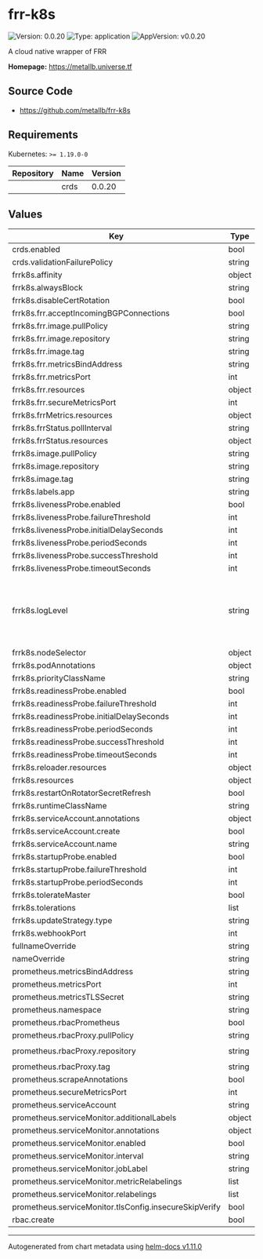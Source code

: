 # frr-k8s

![Version: 0.0.20](https://img.shields.io/badge/Version-0.0.20-informational?style=flat-square) ![Type: application](https://img.shields.io/badge/Type-application-informational?style=flat-square) ![AppVersion: v0.0.20](https://img.shields.io/badge/AppVersion-v0.0.20-informational?style=flat-square)

A cloud native wrapper of FRR

**Homepage:** <https://metallb.universe.tf>

## Source Code

* <https://github.com/metallb/frr-k8s>

## Requirements

Kubernetes: `>= 1.19.0-0`

| Repository | Name | Version |
|------------|------|---------|
|  | crds | 0.0.20 |

## Values

| Key | Type | Default | Description |
|-----|------|---------|-------------|
| crds.enabled | bool | `true` |  |
| crds.validationFailurePolicy | string | `"Fail"` |  |
| frrk8s.affinity | object | `{}` |  |
| frrk8s.alwaysBlock | string | `""` |  |
| frrk8s.disableCertRotation | bool | `false` |  |
| frrk8s.frr.acceptIncomingBGPConnections | bool | `false` |  |
| frrk8s.frr.image.pullPolicy | string | `nil` |  |
| frrk8s.frr.image.repository | string | `"quay.io/frrouting/frr"` |  |
| frrk8s.frr.image.tag | string | `"9.1.0"` |  |
| frrk8s.frr.metricsBindAddress | string | `"127.0.0.1"` |  |
| frrk8s.frr.metricsPort | int | `7573` |  |
| frrk8s.frr.resources | object | `{}` |  |
| frrk8s.frr.secureMetricsPort | int | `9141` |  |
| frrk8s.frrMetrics.resources | object | `{}` |  |
| frrk8s.frrStatus.pollInterval | string | `"2m"` |  |
| frrk8s.frrStatus.resources | object | `{}` |  |
| frrk8s.image.pullPolicy | string | `nil` |  |
| frrk8s.image.repository | string | `"quay.io/metallb/frr-k8s"` |  |
| frrk8s.image.tag | string | `nil` |  |
| frrk8s.labels.app | string | `"frr-k8s"` |  |
| frrk8s.livenessProbe.enabled | bool | `true` |  |
| frrk8s.livenessProbe.failureThreshold | int | `3` |  |
| frrk8s.livenessProbe.initialDelaySeconds | int | `10` |  |
| frrk8s.livenessProbe.periodSeconds | int | `10` |  |
| frrk8s.livenessProbe.successThreshold | int | `1` |  |
| frrk8s.livenessProbe.timeoutSeconds | int | `1` |  |
| frrk8s.logLevel | string | `"info"` | Controller log level. Must be one of: `all`, `debug`, `info`, `warn`, `error` or `none` |
| frrk8s.nodeSelector | object | `{}` |  |
| frrk8s.podAnnotations | object | `{}` |  |
| frrk8s.priorityClassName | string | `""` |  |
| frrk8s.readinessProbe.enabled | bool | `true` |  |
| frrk8s.readinessProbe.failureThreshold | int | `3` |  |
| frrk8s.readinessProbe.initialDelaySeconds | int | `10` |  |
| frrk8s.readinessProbe.periodSeconds | int | `10` |  |
| frrk8s.readinessProbe.successThreshold | int | `1` |  |
| frrk8s.readinessProbe.timeoutSeconds | int | `1` |  |
| frrk8s.reloader.resources | object | `{}` |  |
| frrk8s.resources | object | `{}` |  |
| frrk8s.restartOnRotatorSecretRefresh | bool | `false` |  |
| frrk8s.runtimeClassName | string | `""` |  |
| frrk8s.serviceAccount.annotations | object | `{}` |  |
| frrk8s.serviceAccount.create | bool | `true` |  |
| frrk8s.serviceAccount.name | string | `""` |  |
| frrk8s.startupProbe.enabled | bool | `true` |  |
| frrk8s.startupProbe.failureThreshold | int | `30` |  |
| frrk8s.startupProbe.periodSeconds | int | `5` |  |
| frrk8s.tolerateMaster | bool | `true` |  |
| frrk8s.tolerations | list | `[]` |  |
| frrk8s.updateStrategy.type | string | `"RollingUpdate"` |  |
| frrk8s.webhookPort | int | `19443` |  |
| fullnameOverride | string | `""` |  |
| nameOverride | string | `""` |  |
| prometheus.metricsBindAddress | string | `"127.0.0.1"` |  |
| prometheus.metricsPort | int | `7572` |  |
| prometheus.metricsTLSSecret | string | `""` |  |
| prometheus.namespace | string | `""` |  |
| prometheus.rbacPrometheus | bool | `false` |  |
| prometheus.rbacProxy.pullPolicy | string | `nil` |  |
| prometheus.rbacProxy.repository | string | `"gcr.io/kubebuilder/kube-rbac-proxy"` |  |
| prometheus.rbacProxy.tag | string | `"v0.12.0"` |  |
| prometheus.scrapeAnnotations | bool | `false` |  |
| prometheus.secureMetricsPort | int | `9140` |  |
| prometheus.serviceAccount | string | `""` |  |
| prometheus.serviceMonitor.additionalLabels | object | `{}` |  |
| prometheus.serviceMonitor.annotations | object | `{}` |  |
| prometheus.serviceMonitor.enabled | bool | `false` |  |
| prometheus.serviceMonitor.interval | string | `nil` |  |
| prometheus.serviceMonitor.jobLabel | string | `"app.kubernetes.io/name"` |  |
| prometheus.serviceMonitor.metricRelabelings | list | `[]` |  |
| prometheus.serviceMonitor.relabelings | list | `[]` |  |
| prometheus.serviceMonitor.tlsConfig.insecureSkipVerify | bool | `true` |  |
| rbac.create | bool | `true` |  |

----------------------------------------------
Autogenerated from chart metadata using [helm-docs v1.11.0](https://github.com/norwoodj/helm-docs/releases/v1.11.0)
